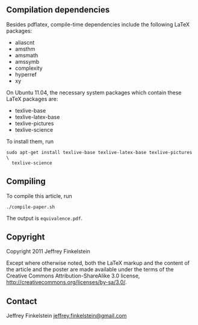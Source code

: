 Compilation dependencies
------------------------

Besides pdflatex, compile-time dependencies include the following LaTeX
packages:

* aliascnt
* amsthm
* amsmath
* amssymb
* complexity
* hyperref
* xy

On Ubuntu 11.04, the necessary system packages which contain these LaTeX
packages are:

* texlive-base
* texlive-latex-base
* texlive-pictures
* texlive-science

To install them, run

    sudo apt-get install texlive-base texlive-latex-base texlive-pictures \
      texlive-science

Compiling
---------

To compile this article, run 

    ./compile-paper.sh

The output is `equivalence.pdf`.

Copyright
---------

Copyright 2011 Jeffrey Finkelstein

Except where otherwise noted, both the LaTeX markup and the content of the
article and the poster are made available under the terms of the Creative
Commons Attribution-ShareAlike 3.0 license,
http://creativecommons.org/licenses/by-sa/3.0/.

Contact
-------

Jeffrey Finkelstein <jeffrey.finkelstein@gmail.com>
